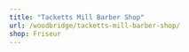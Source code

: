 ```yaml
---
title: "Tacketts Mill Barber Shop"
url: /woodbridge/tacketts-mill-barber-shop/
shop: Friseur
---
```

